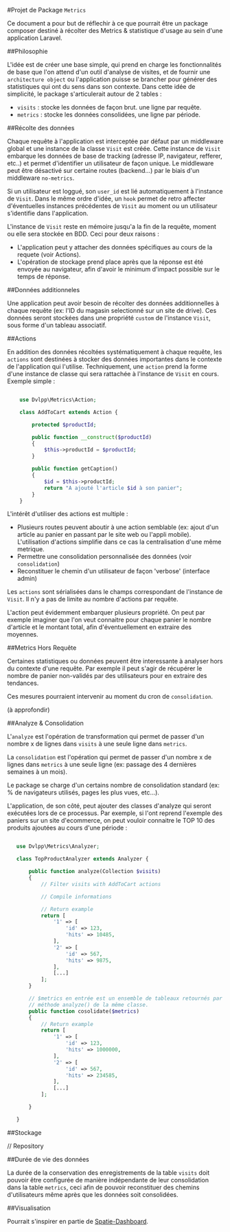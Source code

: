 #Projet de Package `Metrics`

Ce document a pour but de réflechir à ce que pourrait être un package composer destiné à récolter des Metrics & statistique d'usage au sein d'une application Laravel. 

##Philosophie

L'idée est de créer une base simple, qui prend en charge les fonctionnalités de base que l'on attend d'un outil d'analyse de visites, et de fournir une `architecture object` ou l'application puisse se brancher pour générer des statistiques qui ont du sens dans son contexte. Dans cette idée de simplicité, le package s'articulerait autour de 2 tables :

- `visits` : stocke les données de façon brut. une ligne par requête.
- `metrics` : stocke les données consolidées, une ligne par période. 

##Récolte des données

Chaque requête à l'application est interceptée par défaut par un middleware global et une instance de la classe `Visit` est créée. Cette instance de `Visit` embarque les données de base de tracking (adresse IP, navigateur, refferer, etc..) et permet d'identifier un utilisateur de façon unique. Le middleware peut être désactivé sur certaine routes (backend...) par le biais d'un middleware `no-metrics`.

Si un utilisateur est loggué, son `user_id` est lié automatiquement à l'instance de `Visit`. Dans le même ordre d'idée, un `hook` permet de retro affecter d'éventuelles instances précédentes de `Visit` au moment ou un utilisateur s'identifie dans l'application.

L'instance de `Visit` reste en mémoire jusqu'a la fin de la requête, moment ou elle sera stockée en BDD. Ceci pour deux raisons : 

- L'application peut y attacher des données spécifiques au cours de la requete (voir Actions). 
- L'opération de stockage prend place après que la réponse est été envoyée au navigateur, afin d'avoir le minimum d'impact possible sur le temps de réponse.

##Données additionneles

Une application peut avoir besoin de récolter des données additionnelles à chaque requête (ex: l'ID du magasin selectionné sur un site de drive). Ces données seront stockées dans une propriété `custom` de l'instance `Visit`, sous forme d'un tableau associatif. 

##Actions

En addition des données récoltées systématiquement à chaque requête, les `actions` sont destinées à stocker des données importantes dans le contexte de l'application qui l'utilise. Techniquement, une `action` prend la forme d'une instance de classe qui sera rattachée à l'instance de `Visit` en cours. Exemple simple : 

```php

    use Dvlpp\Metrics\Action;

    class AddToCart extends Action {

        protected $productId;

        public function __construct($productId)
        {
            $this->productId = $productId;
        }

        public function getCaption()
        {
            $id = $this->productId;
            return "A ajouté l'article $id à son panier"; 
        }
    }

```

L'intérêt d'utiliser des actions est multiple :

- Plusieurs routes peuvent aboutir à une action semblable (ex: ajout d'un article au panier en passant par le site web ou l'appli mobile). L'utilisation d'actions simplifie dans ce cas la centralisation d'une même metrique.
- Permettre une consolidation personnalisée des données (voir `consolidation`)
- Reconstituer le chemin d'un utilisateur de façon 'verbose' (interface admin)

Les `actions` sont sérialisées dans le champs correspondant de l'instance de `Visit`. Il n'y a pas de limite au nombre d'actions par requête.

L'action peut évidemment embarquer plusieurs propriété. On peut par exemple imaginer que l'on veut connaitre pour chaque panier le nombre d'article et le montant total, afin d'éventuellement en extraire des moyennes. 


##Metrics Hors Requête  

Certaines statistiques ou données peuvent être interessante à analyser hors du contexte d'une requête. Par exemple il peut s'agir de récupérer le nombre de panier non-validés par des utilisateurs pour en extraire des tendances. 

Ces mesures pourraient intervenir au moment du cron de `consolidation`. 

(à approfondir)


##Analyze & Consolidation

L'`analyze` est l'opération de transformation qui permet de passer d'un nombre x de lignes dans `visits` à une seule ligne dans `metrics`. 

La `consolidation` est l'opération qui permet de passer d'un nombre x de lignes dans `metrics` à une seule ligne (ex: passage des 4 dernières semaines à un mois).

Le package se charge d'un certains nombre de consolidation standard (ex: % de navigateurs utilisés, pages les plus vues, etc...). 

L'application, de son côté, peut ajouter des classes d'analyze qui seront exécutées lors de ce processus. Par exemple, si l'ont reprend l'exemple des paniers sur un site d'ecommerce, on peut vouloir connaitre le TOP 10 des produits ajoutées au cours d'une période : 

 ```php

    use Dvlpp\Metrics\Analyzer;

    class TopProductAnalyzer extends Analyzer {

        public function analyze(Collection $visits)
        {
            // Filter visits with AddToCart actions

            // Compile informations

            // Return example
            return [
                '1' => [
                    'id' => 123,
                    'hits' => 10485,
                ],
                '2' => [
                    'id' => 567,
                    'hits' => 9875,
                ],
                [...]
            ];
        }

        // $metrics en entrée est un ensemble de tableaux retournés par la
        // méthode analyze() de la même classe. 
        public function cosolidate($metrics)
        {
            // Return example
            return [
                '1' => [
                    'id' => 123,
                    'hits' => 1000000,
                ],
                '2' => [
                    'id' => 567,
                    'hits' => 234585,
                ],
                [...]
            ];

        }

    }

```

##Stockage

// Repository

##Durée de vie des données

La durée de la conservation des enregistrements de la table `visits` doit pouvoir être configurée de manière indépendante de leur consolidation dans la table `metrics`, ceci afin de pouvoir reconstituer des chemins d'utilisateurs même après que les données soit consolidées.

##Visualisation

Pourrait s'inspirer en partie de [Spatie-Dashboard](https://github.com/spatie/dashboard.spatie.be). 
